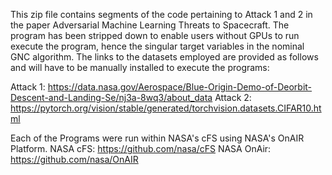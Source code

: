 This zip file contains segments of the code pertaining to Attack 1 and 2 in the paper Adversarial Machine Learning Threats to Spacecraft. The program has been stripped down to enable users without GPUs to run execute the program, hence the singular target variables in the nominal GNC algorithm. 
The links to the datasets employed are provided as follows and will have to be manually installed to execute the programs: 

Attack 1: https://data.nasa.gov/Aerospace/Blue-Origin-Demo-of-Deorbit-Descent-and-Landing-Se/nj3a-8wq3/about_data
Attack 2: https://pytorch.org/vision/stable/generated/torchvision.datasets.CIFAR10.html

Each of the Programs were run within NASA's cFS using NASA's OnAIR Platform.
NASA cFS: https://github.com/nasa/cFS
NASA OnAir: https://github.com/nasa/OnAIR
